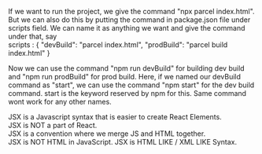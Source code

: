 If we want to run the project, we give the command "npx parcel index.html". But we can also do this by putting the command in package.json file under scripts field. We can name it as anything we want and give the command under that, say  
scripts : {
"devBuild": "parcel index.html",
"prodBuild": "parcel build index.html"
}  

Now we can use the command "npm run devBuild" for building dev build and "npm run prodBuild" for prod build. Here, if we named our devBuild command as "start", we can use the command "npm start" for the dev build command. start is the keyword reserved by npm for this. Same command wont work for any other names.


JSX is a Javascript syntax that is easier to create React Elements.    
JSX is NOT a part of React.  
JSX is a convention where we merge JS and HTML together.  
JSX is NOT HTML in JavaScript. JSX is HTML LIKE / XML LIKE Syntax.  
